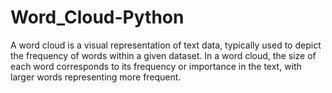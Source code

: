 # Word_Cloud-Python
A word cloud is a visual representation of text data, typically used to depict the frequency of words within a given dataset. In a word cloud, the size of each word corresponds to its frequency or importance in the text, with larger words representing more frequent.
